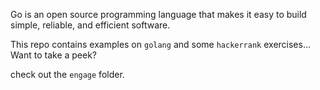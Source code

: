 Go is an open source programming language that makes it easy to build simple, reliable, and efficient software.

This repo contains examples on `golang` and some `hackerrank` exercises... 
Want to take a peek?

check out the `engage` folder.